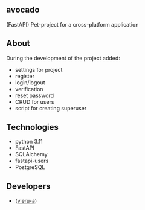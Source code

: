 ## avocado

(FastAPI) Pet-project for a cross-platform application

## About

During the development of the project added:

  * settings for project
  * register
  * login/logout
  * verification
  * reset password
  * CRUD for users
  * script for creating superuser
    
## Technologies

- python 3.11
- FastAPI
- SQLAlchemy
- fastapi-users
- PostgreSQL

## Developers

- ([vieru-a](https://github.com/vieru-a))
